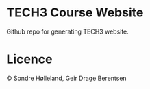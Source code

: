# TECH3 Course Website

Github repo for generating TECH3 website.

# Licence

© Sondre Hølleland, Geir Drage Berentsen
